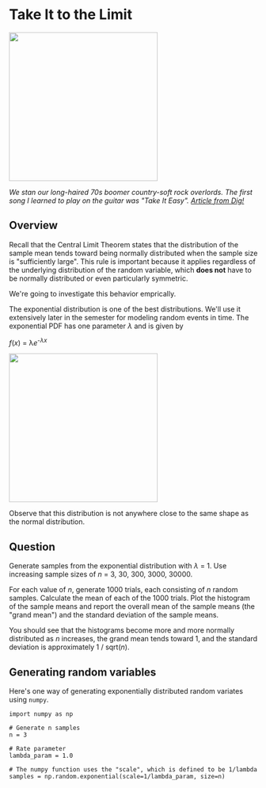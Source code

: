 # Take It to the Limit

<img src="https://www.thisisdig.com/wp-content/uploads/2023/11/the-eagles-812x609.jpg" width="300px" />

*We stan our long-haired 70s boomer country-soft rock overlords. The first song I learned to play on the guitar was "Take It Easy". [Article from Dig!](https://www.thisisdig.com/feature/take-it-to-the-limit-eagles-song-story/)*

## Overview

Recall that the Central Limit Theorem states that the distribution of the sample mean tends toward being normally distributed when the sample size is "sufficiently large". This rule is important because it applies regardless of the underlying distribution of the random variable, which **does not** have to be normally distributed or even particularly symmetric.

We're going to investigate this behavior emprically.

The exponential distribution is one of the best distributions. We'll use it extensively later in the semester for modeling random events in time. The exponential PDF has one parameter *λ* and is given by

*f*(*x*) = λ*e*<sup>-*λx*</sup> 

<img src="https://upload.wikimedia.org/wikipedia/commons/thumb/f/f5/Exponential_distribution_pdf_-_public_domain.svg/1920px-Exponential_distribution_pdf_-_public_domain.svg.png" width="300px" />

Observe that this distribution is not anywhere close to the same shape as the normal distribution.

## Question

Generate samples from the exponential distribution with *λ* = 1. Use increasing sample sizes of *n* = 3, 30, 300, 3000, 30000.

For each value of *n*, generate 1000 trials, each consisting of *n* random samples. Calculate the mean of each of the 1000 trials. Plot the histogram of the sample means and report the overall mean of the sample means (the "grand mean") and the standard deviation of the sample means.

You should see that the histograms become more and more normally distributed as *n* increases, the grand mean tends toward 1, and the standard deviation is approximately 1 / sqrt(*n*).

## Generating random variables

Here's one way of generating exponentially distributed random variates using `numpy`.

```
import numpy as np

# Generate n samples
n = 3

# Rate parameter
lambda_param = 1.0

# The numpy function uses the "scale", which is defined to be 1/lambda
samples = np.random.exponential(scale=1/lambda_param, size=n)
```
